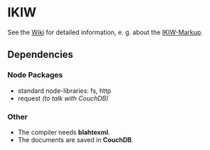 # IKIW

See the [Wiki](https://github.com/Neon10/IKIW/wiki) for detailed information, e. g. about the [IKIW-Markup](https://github.com/Neon10/IKIW/wiki/IKIW-Markup).

## Dependencies

### Node Packages
- standard node-libraries: fs, http
- request *(to talk with CouchDB)*

### Other

- The compiler needs **blahtexml**.
- The documents are saved in **CouchDB**.


